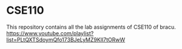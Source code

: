 # CSE110
This repository contains all the lab assignments of CSE110 of bracu. <br>
https://www.youtube.com/playlist?list=PLtQXTSdoymQfo173BJeLyMZ9KlI7tORwW
